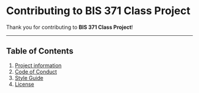 <!--
SPDX-FileCopyrightText: 2024 Ben Burkert

SPDX-License-Identifier: MIT
-->

# Contributing to BIS 371 Class Project

Thank you for contributing to **BIS 371 Class Project**! 

---

## Table of Contents
1. [Project information](README.md)
2. [Code of Conduct](CODE_OF_CONDUCT.md)
3. [Style Guide](https://peps.python.org/pep-0008/)
4. [License](LICENSE.md)